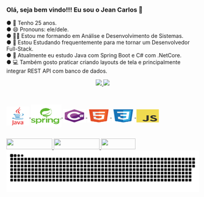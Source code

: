 <!--
- 🔭 I’m currently working on ...
- 🌱 I’m currently learning ...
- 👯 I’m looking to collaborate on ...
- 🤔 I’m looking for help with ...
- 😄 Pronouns: ...
- 💬 Ask me about ...
- 📫 How to reach me: ...
- ⚡ Fun fact: ...
-->

### Olá, seja bem vindo!!! Eu sou o Jean Carlos 👋 #
● 🤵 Tenho 25 anos.<br>
● 😄 Pronouns: ele/dele.<br>
● 👨‍🎓 Estou me formando em Análise e Desenvolvimento de Sistemas.<br>
● 👀 Estou Estudando frequentemente para me tornar um Desenvolvedor Full-Stack.<br>
● 🌱 Atualmente eu estudo Java com Spring Boot e C# com .NetCore.<br>
● 💻 Também gosto praticar criando layouts de tela e principalmente integrar REST API com banco de dados.<br>

<div align="center">
  <a href="https://github.com/jean-carlos-cxp">
  <img height="180em" src="https://github-readme-stats.vercel.app/api?username=jean-carlos-cxp&show_icons=true&theme=dark&include_all_commits=true&count_private=true"/>
  <img height="180em" src="https://github-readme-stats.vercel.app/api/top-langs/?username=jean-carlos-cxp&layout=compact&langs_count=7&theme=dark"/>
</div>
  
##

 <div style="display: inline_block"><br>
    <img align="center" alt="Jean-Java" height="50" width="60" src="https://github.com/devicons/devicon/blob/master/icons/java/java-original-wordmark.svg">
    <img align="center" alt="Jean-Spring" height="60" width="80" src="https://github.com/devicons/devicon/blob/master/icons/spring/spring-original-wordmark.svg">
    <img align="center" alt="Jean-C#" height="35" width="60" src="https://github.com/devicons/devicon/blob/master/icons/csharp/csharp-original.svg">
    <img align="center" alt="Jean-HTML" height="35" width="60" src="https://github.com/devicons/devicon/blob/master/icons/html5/html5-original.svg">
    <img align="center" alt="Jean-CSS" height="35" width="60" src="https://github.com/devicons/devicon/blob/master/icons/css3/css3-original.svg">
    <img align="center" alt="Jean-JS" height="35" width="60" src="https://github.com/devicons/devicon/blob/master/icons/javascript/javascript-original.svg">
 </div>
  
  ##
  
 <div>
    <a href="https://www.linkedin.com/in/jean-carlos-ti" target="_blank">
      <img src="https://img.shields.io/badge/-LinkedIn-%230077B5?style=for-the-badge&logo=linkedin&logoColor=white" height="28" width="120" target="_blank">
    </a>
    <a href="https://instagram.com/jean_carlos.96" target="_blank">
      <img src="https://img.shields.io/badge/-Instagram-%23E4405F?style=for-the-badge&logo=instagram&logoColor=white" height="28" width="120" target="_blank">
    </a>
    <a href="mailto:jean.silva0096@gmail.com">
      <img src="https://img.shields.io/badge/-Gmail-%23333?style=for-the-badge&logo=gmail&logoColor=white" height="28" width="90" target="_blank">
    </a>
      
   <img align="center" alt="Cobrinha-Game-gif" src="https://github.com/jean-carlos-cxp/jean-carlos-cxp/blob/output/github-contribution-grid-snake.svg">
 </div>



  
 
 

